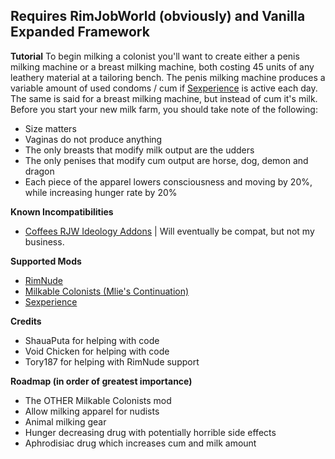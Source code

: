 ﻿## Requires RimJobWorld (obviously) and Vanilla Expanded Framework
**Tutorial**
To begin milking a colonist you'll want to create either a penis milking machine or a breast milking machine, both costing 45 units of any leathery material at a tailoring bench. The penis milking machine produces a variable amount of used condoms / cum if [Sexperience](https://www.loverslab.com/topic/193448-mod-rjw-sexperience-continued/) is active each day. The same is said for a breast milking machine, but instead of cum it's milk. 
Before you start your new milk farm, you should take note of the following:
 - Size matters
 - Vaginas do not produce anything
 - The only breasts that modify milk output are the udders
 - The only penises that modify cum output are horse, dog, demon and dragon
 - Each piece of the apparel lowers consciousness and moving by 20%, while increasing hunger rate by 20%

**Known Incompatibilities**
 - [Coffees RJW Ideology Addons](https://gitgud.io/c0ffeeeeeeee/coffees-rjw-ideology-addons) | Will eventually be compat, but not my business.

**Supported Mods**
 - [RimNude](https://gitgud.io/Tory/rimnude-unofficial)
 - [Milkable Colonists (Mlie's Continuation)](https://steamcommunity.com/sharedfiles/filedetails/?id=2218407878)
 - [Sexperience](https://www.loverslab.com/topic/193448-mod-rjw-sexperience-continued/)
 
 **Credits**
 - ShauaPuta for helping with code
 - Void Chicken for helping with code 
 - Tory187 for helping with RimNude support

**Roadmap (in order of greatest importance)**
 - The OTHER Milkable Colonists mod
 - Allow milking apparel for nudists
 - Animal milking gear
 - Hunger decreasing drug with potentially horrible side effects
 - Aphrodisiac drug which increases cum and milk amount
